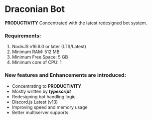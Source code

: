 # Draconian Bot

**PRODUCTIVITY** Concentrated with the latest redesigned bot system.

### Requirements:

1. NodeJS v16.6.0 or later (LTS/Latest)
2. Minimum RAM: 512 MB
3. Minimum Free Space: 5 GB
4. Minimum core of CPU: 1

### New features and Enhancements are introduced:

- Concentrating to **PRODUCTIVITY**
- Mostly written by **_typescript_**
- Redesigning bot handling logic
- Discord.js Latest (v13)
- Improving speed and memory usage
- Better multiserver supports
